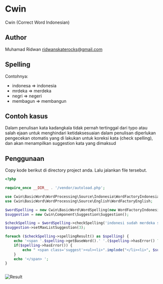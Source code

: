 Cwin
=========

Cwin (Correct Word Indonesian)

Author
---------
Muhamad Ridwan
ridwanskaterocks@gmail.com

Spelling
---------
Contohnya:

- indonesa => indonesia
- mrdeka => merdeka
- negri => negeri
- membagun => membangun



Contoh kasus
-------------
Dalam penulisan kata kadangkala tidak pernah tertinggal dari typo atau salah ejaan
untuk menghindari ketidaksesuaian dalam penulisan diperlukan pengecekan otomatis yang di lakukan untuk koreksi kata (check spelling), dan akan menampilkan suggestion kata yang dimaksud



Penggunaan
-----------

Copy kode berikut di directory project anda. Lalu jalankan file tersebut.

```php
<?php 

require_once __DIR__ . '/vendor/autoload.php';

use Cwin\BasicWord\WordProcessing\Source\Indonesia\WordFactoryIndonesia;
use Cwin\BasicWord\WordProcessing\Source\English\WordFactoryEnglish;

$wordSpelling = new Cwin\BasicWord\WordSpelling(new WordFactoryIndonesia);
$suggestion = new Cwin\Component\Suggestion\Suggestion();

$checkSpelling = $wordSpelling->checkSpelling('indonesi sudah merdeka sejak tahunn empat lima');
$suggestion->setMaxListSuggestion(3);

foreach ($checkSpelling->spellingResult() as $spelling) {
	echo '<span '.$spelling->getBaseWord().' '.($spelling->hasError() ? 'class="error word"' : 'class="word"').'>' . $spelling->getWord() ;
	if($spelling->hasError()) {
		echo " <span class='suggest'><ul><li>".implode("</li><li>", $suggestion->setSpelling($spelling)->suggest())."</li></ul></span> " ;
	}
	echo '</span> ';
}



```

![Result](http://s28.postimg.org/5lmjlbx99/Screenshot_5.png)



